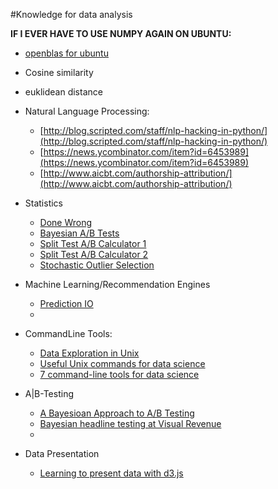 #Knowledge for data analysis

**IF I EVER HAVE TO USE NUMPY AGAIN ON UBUNTU:**

* [openblas for ubuntu](http://osdf.github.io/blog/numpyscipy-with-openblas-for-ubuntu-1204-second-try.html)


* Cosine similarity

* euklidean distance

* Natural Language Processing: 
  + [http://blog.scripted.com/staff/nlp-hacking-in-python/](http://blog.scripted.com/staff/nlp-hacking-in-python/)
  + [https://news.ycombinator.com/item?id=6453989](https://news.ycombinator.com/item?id=6453989)
  + [http://www.aicbt.com/authorship-attribution/](http://www.aicbt.com/authorship-attribution/)
* Statistics
  + [Done Wrong](http://www.refsmmat.com/statistics/)
  + [Bayesian A/B Tests](http://engineering.richrelevance.com/bayesian-ab-tests/)
  + [Split Test A/B Calculator 1](http://splittestcalculator.com/)
  + [Split Test A/B Calculator 2](http://www.trendfish.de/de/stichprobe.html)
  + [Stochastic Outlier Selection](http://jeroenjanssens.com/2013/11/24/stochastic-outlier-selection.html)
* Machine Learning/Recommendation Engines
  + [Prediction IO](http://prediction.io/)
  + 
* CommandLine Tools:
  + [Data Exploration in Unix](http://www.drbunsen.org/explorations-in-unix/)
  + [Useful Unix commands for data science](http://www.gregreda.com/2013/07/15/unix-commands-for-data-science/)
  + [7 command-line tools for data science](http://jeroenjanssens.com/2013/09/19/seven-command-line-tools-for-data-science.html)

* A|B-Testing
  + [A Bayesioan Approach to A/B Testing](http://blog.custora.com/2012/05/a-bayesian-approach-to-ab-testing/)
  + [Bayesian headline testing at Visual Revenue](http://jeroenjanssens.com/2013/08/18/bayesian-headline-testing-at-visual-revenue.html)
  + 
* Data Presentation
  + [Learning to present data with d3.js](http://chimera.labs.oreilly.com/books/1230000000345/ch07.html#_apples_and_pixels)

